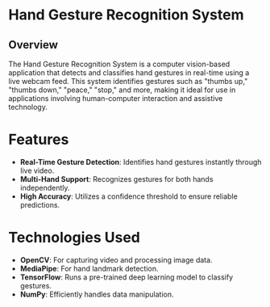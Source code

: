 # Hand Gesture Recognition System

## Overview
The Hand Gesture Recognition System is a computer vision-based application that detects and classifies hand gestures in real-time using a live webcam feed. This system identifies gestures such as "thumbs up," "thumbs down," "peace," "stop," and more, making it ideal for use in applications involving human-computer interaction and assistive technology.

# Features
- **Real-Time Gesture Detection**: Identifies hand gestures instantly through live video.
- **Multi-Hand Support**: Recognizes gestures for both hands independently.
- **High Accuracy**: Utilizes a confidence threshold to ensure reliable predictions.

# Technologies Used
- **OpenCV**: For capturing video and processing image data.
- **MediaPipe**: For hand landmark detection.
- **TensorFlow**: Runs a pre-trained deep learning model to classify gestures.
- **NumPy**: Efficiently handles data manipulation.
